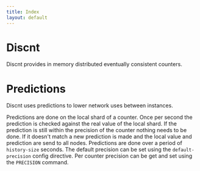 ```yaml
---
title: Index
layout: default
---
```


Discnt
===

Discnt provides in memory distributed eventually consistent counters.


Predictions
===

Discnt uses predictions to lower network uses between instances.

Predictions are done on the local shard of a counter. Once per second the prediction is checked against the real value of the local shard. If the prediction is still within the precision of the counter nothing needs to be done.
If it doesn't match a new prediction is made and the local value and prediction are send to all nodes. Predictions are done over a period of `history-size` seconds.
The default precision can be set using the `default-precision` config directive. Per counter precision can be get and set using the `PRECISION` command.

